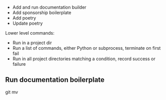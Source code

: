 
* Add and run documentation builder
* Add sponsorship boilerplate
* Add poetry
* Update poetry

Lower level commands:

* Run in a project dir
* Run a list of commands, either Python or subprocess, terminate on first fail
* Run in all project directories matching a condition, record success or failure


## Run documentation boilerplate

git mv
